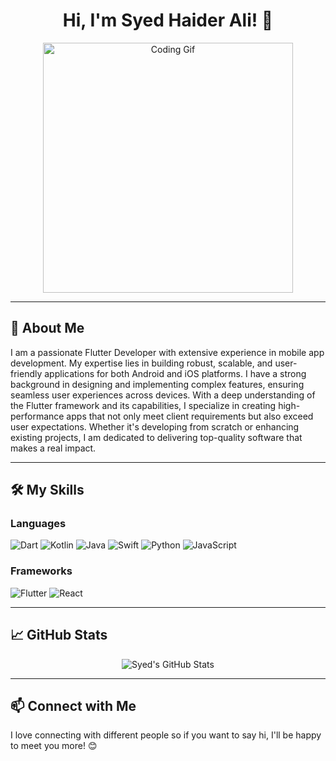 <h1 align="center">Hi, I'm Syed Haider Ali! 👋</h1>

<p align="center">
  <img src="https://media.giphy.com/media/2IudUHdI075HL02Pkk/giphy.gif" width="400" alt="Coding Gif">
</p>

---

## 🌟 About Me

I am a passionate Flutter Developer with extensive experience in mobile app development. My expertise lies in building robust, scalable, and user-friendly applications for both Android and iOS platforms. I have a strong background in designing and implementing complex features, ensuring seamless user experiences across devices.
With a deep understanding of the Flutter framework and its capabilities, I specialize in creating high-performance apps that not only meet client requirements but also exceed user expectations. Whether it's developing from scratch or enhancing existing projects, I am dedicated to delivering top-quality software that makes a real impact.

---

## 🛠️ My Skills

### Languages
![Dart](https://img.shields.io/badge/Dart-0175C2?style=for-the-badge&logo=dart&logoColor=white)
![Kotlin](https://img.shields.io/badge/Kotlin-0095D5?style=for-the-badge&logo=kotlin&logoColor=white)
![Java](https://img.shields.io/badge/Java-007396?style=for-the-badge&logo=java&logoColor=white)
![Swift](https://img.shields.io/badge/Swift-FA7343?style=for-the-badge&logo=swift&logoColor=white)
![Python](https://img.shields.io/badge/Python-3776AB?style=for-the-badge&logo=python&logoColor=white)
![JavaScript](https://img.shields.io/badge/JavaScript-F7DF1E?style=for-the-badge&logo=javascript&logoColor=black)


### Frameworks
![Flutter](https://img.shields.io/badge/Flutter-02569B?style=for-the-badge&logo=flutter&logoColor=white)
![React](https://img.shields.io/badge/React-61DAFB?style=for-the-badge&logo=react&logoColor=black)

---

## 📈 GitHub Stats

<p align="center">
  <img src="https://github-readme-stats.vercel.app/api?username=yourusername&show_icons=true&theme=radical" alt="Syed's GitHub Stats">
</p>

---

## 📫 Connect with Me

 I love connecting with different people so if you want to say hi, I'll be happy to meet you more! 😊
